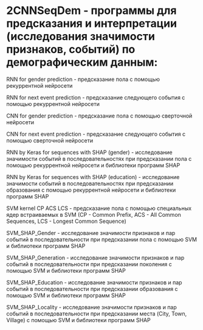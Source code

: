 # 2CNNSeqDem - программы для предсказания и интерпретации (исследования значимости признаков, событий) по демографическим данным:


RNN for gender prediction - предсказание пола с помощью рекуррентной нейросети
 
RNN for next event prediction - предсказание следующего события с помощью рекуррентной нейросети
 
СNN for gender prediction - предсказание пола с помощью сверточной нейросети
 
СNN for next event prediction - предсказание следующего события с помощью сверточной нейросети

RNN by Keras for sequences with SHAP (gender) - исследование значимости событий в последовательностях при предсказании пола с помощью рекуррентной нейросети и библиотеки программ SHAP

RNN by Keras for sequences with SHAP (education) - исследование значимости событий в последовательностях при предсказании образования с помощью рекуррентной нейросети и библиотеки программ SHAP

SVM kernel CP ACS LCS - предсказание пола с помощью специальных ядер встраиваемых в SVM (CP - Common Prefix, ACS - All Common Sequences, LCS - Longest Common Sequence)

SVM_SHAP_Gender - исследование значимости признаков и пар событий в последовательности при предсказании пола с помощью SVM и библиотеки программ SHAP

SVM_SHAP_Generation - исследование значимости признаков и пар событий в последовательности при предсказании поколения с помощью SVM и библиотеки программ SHAP

SVM_SHAP_Education - исследование значимости признаков и пар событий в последовательности при предсказании образования с помощью SVM и библиотеки программ SHAP

SVM_SHAP_Locality - исследование значимости признаков и пар событий в последовательности при предсказании места (City, Town, Village) с помощью SVM и библиотеки программ SHAP
